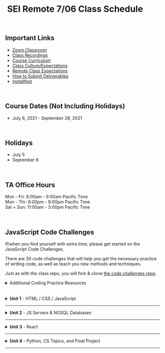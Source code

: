 <h1><img src="https://ga-dash.s3.amazonaws.com/production/assets/logo-9f88ae6c9c3871690e33280fcf557f33.png" alt="" style="max-width:100%;" /> SEI Remote 7/06 Class Schedule</h1>

<br/>

## Important Links

- [Zoom Classroom](https://generalassembly.zoom.us/j/95974443973?pwd=cVdXUHdWeURKZlJSMG15d0FoRUpZQT09)
- [Class Recordings](https://github.com/SEIR-7-06/schedule/blob/master/class-recordings.md)
- [Course Curriculum](https://github.com/SEIR-7-06/schedule/blob/master/course-curriculum.md)
- [Class Culture/Expectations](https://github.com/SEIR-7-06/welcome-to-sei)
- [Remote Class Expectations](https://github.com/SEIR-7-06/remote-class-expectations)
- [How to Submit Deliverables](https://github.com/SEIR-7-06/deliverable-submissions)
- [Installfest](https://github.com/SEIR-7-06/installfest)

<br/>

## Course Dates (Not Including Holidays)

- July 6, 2021 - September 28, 2021

<br/>

## Holidays

- July 5
- September 6

<br/>

## TA Office Hours

Mon - Fri: 8:00am - 9:00am Pacific Time<br />
Mon - Thr: 6:00pm - 9:00pm Pacific Time<br />
Sat + Sun: 11:00am - 3:00pm Pacific Time


<br/>

## JavaScript Code Challenges

If/when you find yourself with extra time, please get started on the JavaScript Code Challenges.

There are 30 code challenges that will help you get the necessary practice of writing code, as well as teach you new methods and techniques.

Just as with the class repo, you will fork & clone [the code challenges repo](https://github.com/SEIR-7-06/daily-js-code-challenges).

<details>
  <summary>Additional Coding Practice Resources</summary>
  <h3>Codewars</h3>
  <a href="https://www.codewars.com">Codewars</a> is an excellent source of coding challenges for numerous programming languages.
  <p>It's free, so be sure to create an account so that you can track your progress.
    Code challenges (called _Kata_) vary in difficulty from "8kyu" (easiest) to "1kyu".</p>
<!--   <h3>Interview Cake</h3>
  <p>Designed to prep you technical interviews, <a href="https://www.interviewcake.com">Interview Cake</a> comes highly recommended.</p>
  <p>It's not free, however, you should take advantage of its free 7-day email crash course and decide to if its worth the bucks to you.</p>
  <h3>Advent of Code</h3>
  <p><a href="https://adventofcode.com/">Advent of Code</a> has special puzzles during the month of December (only).</p>
  <p>However, you can access past year's puzzles!</p> -->
</details>

<br/>
<br/>

<!-- ## Post Graduation

<table>
  <tbody>
    <tr>    
      <td><strong>Challenges</strong></td>
      <td><a href="https://github.com/SEIR-7-06/shopping-cart-coding-challenge">Front End Challenge</a></td>
      <td><a href="https://github.com/SEIR-7-06/csv-parse-starter">Full Stack Challenge</a></td>
      <td><a href="https://github.com/SEIR-7-06/testing-in-react-with-jest-and-enzyme">Testing in React</a></td>
      <td><a href="https://github.com/SEIR-7-06/Python-unit-test">Python Unit Testing</a></td>
      <td><a href="https://github.com/SEIR-7-06/flask-api">Python Flask API</a></td>
    </tr>
  </tbody>
</table>

### Post Grad Roadmap

<p>This document will provide you with a roadmap of how to revisit your SEI class in units, with additional coding challenges, resources, and prompts to keep you coding in the weeks post-graduation. We hope it provides a springboard that keeps you learning!</p>
<table>
  <tbody>
    <tr>
      <td><a href="https://docs.google.com/spreadsheets/d/15JX2Z5_095QiYyxQ-aGsnjqmvVGxfATvnMO3k5SK_Y8/edit#gid=563096904">Post Grad Roadmap</a></td>
    </tr>
  </tbody>
</table> -->
<!-- 
<br />
<br /> -->

<!-- Unit 1 Dropdown -->
<details>
  <summary><strong>Unit 1</strong> - HTML / CSS / JavaScript</summary>
  <ul type="none">
    <!-- Week 1 Dropdown -->
    <li>
      <details> 
        <summary>Week 1 - FUNdamentals!</summary>
        <br>
        <a href="https://github.com/h64/loops-inclass-notes">Loops Demo Code</a>
        <br>
        <a href="https://github.com/SEIR-7-06/arrays-iteration-demo-code">Array & Iteration Demo Code</a>
        <br>
        <a href="https://github.com/SEIR-7-06/functions-code-along">Function Lesson Demo Code</a>
        <br>
        <!-- Schedule Table -->
        <h2>Week 1 Schedule</h2>
        <table>
          <thead>
            <tr>
              <td></td>
              <th>Morning Exercise</th>
              <th>Module 1</th>
              <th>Module 2</th>
              <th>Extra Content</th>
              <th>Focus</th>
            </tr>
          </thead>
          <tbody>
            <tr>
              <td><strong>Monday</strong><br />(7/5)</td>
              <td>Holiday</td>
              <td>Holiday</td>
              <td>Holiday</td>
              <td>Holiday</td>
              <td>Holiday</td>
            </tr>
            <tr>
              <td><strong>Tuesday</strong><br />(7/6)</td>
              <td><a href="https://github.com/SEIR-7-06/welcome-to-sei">Welcome to GA</a></td>
              <td><a href="https://github.com/SEIR-7-06/installfest">Installfest</a></td>
              <td>
                - <a href="https://github.com/SEIR-7-06/intro-terminal">Terminal Intro</a>
                <br>
                - <a href="https://github.com/SEIR-7-06/intro_to_command_line-main">Terminal Cont.</a>
              </td>
              <td>
              - <a href="https://github.com/SEIR-7-06/command-line-lab">Terminal Lab</a>
              <br>
              - <a href="https://github.com/SEIR-7-06/hw-unix-cli-practice">Terminal Extra Practice</a>
              </td>
              <td>Welcome and Getting Set Up</td>
            </tr>
            <tr>
              <td><strong>Wednesday</strong><br />(7/7)</td>
              <td><a href="https://github.com/SEIR-7-06/Intro-to-Semantic-HTML">Semantic HTML</a></td>
              <td>
              - <a href="https://github.com/SEIR-7-06/intro-to-programming">Intro To Programming</a>
              <br>
                - <a href="https://github.com/SEIR-7-06/Scope">Scope</a>
                <br>
                - <a href="https://github.com/SEIR-7-06/JS-Basic-Loops">JS Basic Loops Lab</a>
              </td>
              <td><a href="https://github.com/SEIR-7-06/github">Github</a></td>
              <td>
                - <a href="https://github.com/SEIR-7-06/git-github-lab">Github Lab</a>
                <br>
                - <a href="https://github.com/SEIR-7-06/Intro-to-Semantic-HTML">Semantic HTML Extra Practice</a>
              </td>
              <td>Intro to Programming</td>
            </tr>
            <tr>
              <td><strong>Thursday</strong><br />(7/8)</td>
              <!-- <td><a href="https://github.com/SEIR-7-06/profile-cards">CSS Profile Card</a></td> -->
              <td>Outcomes</td>
              <td><a href="https://github.com/SEIR-7-06/conditionals-and-loops">Loops & Conditionals</a></td>
              <td>
              - <a href="https://github.com/SEIR-7-06/Arrays-iterating-over-them">Arrays &amp; Iteration</a>
              <br>
              - <a href="https://github.com/SEIR-7-06/loop-lab">Loop Lab</a>
              </td>
              <td><a href="https://github.com/SEIR-7-06/js-arrays-lab">Arrays Extra Practice</a></td>
              <td>JavaScript Arrays</td>
            </tr>
            <tr>
              <td><strong>Friday</strong><br />(7/9)</td>
              <td><a href="https://github.com/SEIR-7-06/css-selector-basics">CSS Intro</a></td>
              <td><a href="https://github.com/SEIR-7-06/css-selector-basics">Intro to CSS</a></td>
              <td>
              - <a href="https://github.com/SEIR-7-06/functions">Functions</a>
              <br>
              - <a href="https://github.com/SEIR-7-06/functions-lab">Functions lab</a>
              </td>
              <td><a href="https://github.com/SEIR-7-06/functions-practice">Functions Extra Practice</a></td>
              <td>JavaScript Functions</td>
            </tr>
          </tbody>
        </table>
        <h2>Week 1 Deliverables</h2>
        <p>It is a requirement to complete at least 80% of all deliverables to receive: a Certificate of Completion; post-grad benefits such as the Meet and Greet; and Outcomes support.</p>
        <!-- Deliverable Table -->
        <table>
          <thead>
            <tr>
              <td>Date Assigned</td>
              <td>Deliverable</td>
              <td>Final Due Date</td>
            </tr>
          </thead>
          <tbody>
            <tr>
              <td>7/8</td>
              <td><a href="https://github.com/SEIR-7-06/HW-Loops-Conditionals">Loops & Conditionals</a></td>
              <td>7/12</td>
            </tr>
            <tr>
              <td>7/9</td>
              <td><a href="https://github.com/SEIR-7-06/functions-scope-hw">Functions</a></td>
              <td>7/13</td>
            </tr>
          </tbody>
        </table>
      </details>
    </li>
    <li>
      <details>
        <summary>Week 2 - Advanced Objects, The DOM</summary>
        <h2>Week 2 - Schedule</h2>
        <br>
        <a href="https://github.com/SEIR-7-06/objects-demo-code">Objects Demo Code</a>
        <br>
        <a href="https://github.com/h64/intro-to-dom-demo-code">Intro to DOM Demo Code</a>
        <br>
        <a href="https://github.com/SEIR-7-06/dom-events-demo-code">DOM Events Demo Code</a>
        <br>
        <!-- Schedule Table -->
        <table>
          <thead>
            <tr>
              <td></td>
              <th>Morning Exercise</th>
              <th>Module 1</th>
              <th>Module 2</th>
              <th>Extra Content</th>
              <th>Focus</th>
            </tr>
          </thead>
          <tbody>
            <tr>
              <td><strong>Monday</strong><br />(7/12)</td>
              <td>CSS: Flexbox</td>
              <td><a href="https://github.com/SEIR-7-06/Objects">Objects</a> </td>
              <td><a href="https://github.com/SEIR-7-06/Objects-lab">Objects Lab</a></td>
              <td>
              - <a href="https://github.com/SEIR-7-06/solar-system-lab">Solar System Lab</a>
              </td>
              <td>JavaScript Objects</td>
            </tr>
            <tr>
              <td><strong>Tuesday</strong><br />(7/13)</td>
              <td><a href="https://github.com/SEIR-7-06/intro-to-the-dom">Intro to Dom</a></td>
              <td><a href="https://github.com/SEIR-7-06/intro-to-the-dom">Intro to Dom</a></td>
              <td><a href="https://github.com/SEIR-7-06/dom-events">Dom Events</a></td>
              <td>
              - <a href="https://github.com/SEIR-7-06/temperature-converter-dom">Temperature Converter</a>
              <br>
              - <a href="https://github.com/SEIR-7-06/etch_a_sketch">Etch a Sketch</a>
              </td>
              <td>Dom Manipulation</td>
            </tr>
            <tr>
              <td><strong>Wednesday</strong><br />(7/14)</td>
              <td><a href="https://github.com/SEIR-7-06/sei-tic-tac-toe">Intro Tic Tac Toe</a></td>
              <td><a href="https://github.com/SEIR-7-06/sei-tic-tac-toe">Tic Tac Toe</a></td>
              <td><a href="https://github.com/SEIR-7-06/sei-tic-tac-toe">Tic Tac Toe</a></td>
              <td><a href="https://github.com/SEIR-7-06/etch_a_sketch">Etch a Sketch</a></td>
              <td>Tic Tac Toe</td>
            </tr>
            <tr>
              <td><strong>Thursday</strong><br />(7/15)</td>
              <td>Outcomes</td>
              <td><a href="https://github.com/SEIR-7-06/sei-tic-tac-toe">Tic Tac Toe</a></td>
              <td><a href="https://github.com/SEIR-7-06/sei-tic-tac-toe">Tic Tac Toe</a></td>
              <td><a href="https://github.com/SEIR-7-06/etch_a_sketch">Etch a Sketch</a></td>
              <td>Tic Tac Toe</td>
            </tr>
            <tr>
              <td><strong>Friday</strong><br />(7/16)</td>
              <td><a href="https://github.com/SEIR-7-06/Combining-datatypes">Objects & this!</a></td>
              <td><a href="https://github.com/SEIR-7-06/Combining-datatypes">Objects & this!</a></td>
              <td><a href="https://github.com/SEIR-7-06/weather-object-lab">Weather Object Lab</a></td>
              <td><a href="https://github.com/SEIR-7-06/Combining-Data-Types-Lab">Avengers Mixed Types</a></td>
              <td>Objects and this</td>
            </tr>
          </tbody>
        </table>
        <h2>Week 2 - Deliverables</h2>
        <p>It is a requirement to complete at least 80% of all deliverables to receive: a Certificate of Completion; post-grad benefits such as the Meet and Greet; and Outcomes support.</p>
        <!-- Deliverable Table -->
        <table>
          <thead>
            <tr>
              <td>Date Assigned</td>
              <td>Deliverable</td>
              <td>Final Due Date</td>
            </tr>
          </thead>
          <tbody>
            <tr>
              <td>7/12</td>
              <td><a href="https://github.com/SEIR-7-06/mixed-data-types-hw">Mixed Data Types</a></td>
              <td>7/14</td>
            </tr>
            <tr>
              <td>7/14</td>
              <td><a href="https://github.com/SEIR-7-06/css-airbnb">CSS AirBnb</a></td>
              <td>7/16</td>
            </tr>
          </tbody>
        </table>
      </details>
    </li>
    <li>
      <details>
        <summary>Week 3 - Project Zero</summary>
        <!-- Schedule Table -->
        <h2>Week 3 - Schedule</h2>
        <p><a href="https://github.com/SEIR-7-06/stopwatch-demo-code">Stopwatch / setInterval Demo Code</a></p>
        <table>
          <thead>
            <tr>
              <td></td>
              <th>Morning Exercise</th>
              <th>Module 1</th>
              <th>Module 2</th>
              <th>Extra Content</th>
              <th>Focus</th>
            </tr>
          </thead>
          <tbody>
            <tr>
              <td><strong>Monday</strong><br />(7/19)</td>
              <td><a href="https://github.com/SEIR-7-06/classes">OOP & Classes</a></td>
              <td><a href="https://github.com/SEIR-7-06/classes">OOP & Classes</a></td>
              <td>
              - <a href="https://github.com/SEIR-7-06/classes">OOP & Classes</a>
              <br>
              - <a href="https://github.com/SEIR-7-06/classes-lab">Classes Lab</a>
              </td>
              <td><a href="https://github.com/SEIR-7-06/classes-gladiator">Classes Gladiator Arena</a></td>
              <td>Object Oriented Programming</td>
            </tr>
            <!-- <tr>
              <td><strong>Tuesday</strong><br />(7/20)</td>
              <td><a href="https://github.com/SEIR-7-06/space-battle">Space Battle</a></td>
              <td><a href="https://github.com/SEIR-7-06/space-battle">Space Battle</a></td>
              <td><a href="https://github.com/SEIR-7-06/space-battle">Space Battle</a></td>
              <td><a href="https://github.com/SEIR-7-06/oop-pokemon">OOP Pokemon</a></td>
              <td>Object Oriented Programming</td>
            </tr> -->
            <tr>
              <td><strong>Tuesday</strong><br />(7/20)</td>
              <td><a href="https://github.com/SEIR-7-06/stopwatch-demo-code">Stopwatch Activity</a></td>
              <td><a href="https://github.com/SEIR-7-06/project-zero">Introduce Project</a></td>
              <td><a href="https://github.com/SEIR-7-06/project-zero">Project 0</a></td>
              <td><a href="https://github.com/SEIR-7-06/project-zero">Project 0</a></td>
              <td><a href="https://github.com/SEIR-7-06/project-zero">Project 0</a></td>
            </tr>
            <tr>
              <td><strong>Wednesday</strong><br />(7/21)</td>
              <td><a href="https://github.com/SEIR-7-06/project-zero">Project 0</a></td>
              <td><a href="https://github.com/SEIR-7-06/project-zero">Project 0</a></td>
              <td><a href="https://github.com/SEIR-7-06/project-zero">Project 0</a></td>
              <td><a href="https://github.com/SEIR-7-06/project-zero">Project 0</a></td>
              <td><a href="https://github.com/SEIR-7-06/project-zero">Project 0</a></td>
            </tr>
            <tr>
              <td><strong>Thursday</strong><br />(7/22)</td>
              <td>Outcomes</td>
              <td><a href="https://github.com/SEIR-7-06/project-zero">Project 0</a></td>
              <td><a href="https://github.com/SEIR-7-06/deploy-to-github-pages">GitHub Pages Deployment</a></td>
              <td><a href="https://github.com/SEIR-7-06/project-zero">Project 0</a></td>
              <td><a href="https://github.com/SEIR-7-06/project-zero">Project 0</a></td>
            </tr>
            <tr>
              <td><strong>Friday</strong><br />(7/23)</td>
              <td><a href="https://github.com/SEIR-7-06/project-zero">Project 0</a></td>
              <td><a href="https://github.com/SEIR-7-06/project-zero">Project 0</a></td>
              <td><a href="https://github.com/SEIR-7-06/project-zero">Project 0</a></td>
              <td><a href="https://github.com/SEIR-7-06/project-zero">Project 0</a></td>
              <td><a href="https://github.com/SEIR-7-06/project-zero">Project 0</a></td>
            </tr>
          </tbody>
        </table>
        <h2>Week 3 - Deliverables</h2>
        <p>It is a requirement to complete at least 80% of all deliverables to receive: a Certificate of Completion; post-grad benefits such as the Meet and Greet; and Outcomes support.</p>
        <!-- Deliverable Table -->
        <table>
          <thead>
            <tr>
              <td>Date Assigned</td>
              <td>Deliverable</td>
              <td>Final Due Date</td>
            </tr>
          </thead>
          <tbody>
            <tr>
              <td>7/21</td>
              <td><a href="https://github.com/SEIR-7-06/project-zero">Project 0</a></td>
              <td>7/27</td>
            </tr>
          </tbody>
        </table>
      </details>
    </li>
  </ul>
</details>
<hr />
<details>
  <summary><strong>Unit 2</strong> - JS Servers & NOSQL Databases</summary>
  <ul type="none">
    <!-- Week 4 Dropdown -->
    <li>
      <details> 
        <summary>Week 4 - Node & Express</summary>
        <!-- Schedule Table -->
        <h2>Week 4 Schedule</h2>
        <p><a href="https://github.com/SEIR-7-06/express-fruits-demo-code">Express Fruits App</a></p>
        <p><a href="https://github.com/h64/ajax-and-apis-demo-code">AJAX & APIs Demo Code</a></p>
        <table>
          <thead>
            <tr>
              <td></td>
              <th>Morning Exercise</th>
              <th>Module 1</th>
              <th>Module 2</th>
              <th>Extra Content</th>
              <th>Focus</th>
            </tr>
          </thead>
        <tbody>
          <tr>
            <td><strong>Monday</strong><br />(7/26)</td>
            <td><a href="https://github.com/SEIR-7-06/project-zero">Project 0</a></td>
            <td><a href="https://github.com/SEIR-7-06/project-zero">Project 0</a></td>
            <td><a href="https://github.com/SEIR-7-06/project-zero">Project 0</a></td>
            <td><a href="https://github.com/SEIR-7-06/project-zero">Project 0</a></td>
            <td>Project 0</td>
          </tr>
          <tr>
            <td><strong>Tuesday</strong><br />(7/27)</td>
            <td><a href="https://github.com/SEIR-7-06/project-zero">Project 0 Presentations</a></td>
            <td><a href="https://github.com/SEIR-7-06/project-zero">Project 0 Presentations</a></td>
            <td><a href="https://github.com/SEIR-7-06/project-zero">Project 0 Presentations</a></td>
            <td><a href="https://github.com/SEIR-7-06/project-zero">Project 0 Presentations</a></td>
            <td>Project 0</td>
          </tr>
          <tr>
            <td><strong>Wednesday</strong><br />(7/28)</td>
            <td><a href="https://github.com/SEIR-7-06/ajax-and-apis">AJAX & API's</a></td>
            <td><a href="https://github.com/SEIR-7-06/ajax-and-apis">AJAX & API's</a></td>
            <td><a href="https://github.com/SEIR-7-06/fetch-reddit-slideshow">Lab: Fetch Reddit Slideshow</a></td>
            <td><a href="https://github.com/SEIR-7-06/ajax-and-apis/blob/main/starter_code/weather_api/readme.md">OpenWeatherMap API</a></td>
            <td>AJAX/API's</td>
          </tr>
          <tr>
            <td><strong>Thursday</strong><br />(7/29)</td>
            <td>Outcomes</td>
            <td>
            - <a href="https://github.com/SEIR-7-06/installfest/blob/master/unit2-installations.md">Unit 2 Installfest</a>
            <br>
            - <a href="https://github.com/SEIR-7-06/intro_to_Express">Intro To Express</a>
            </td>
            <td>
            - <a href="https://github.com/SEIR-7-06/url_and_query_params">Url & Params</a>
            <br>
            - <a href="https://github.com/SEIR-7-06/express-lab-params">Params lab</a>
            </td>
            <td><a href="https://github.com/SEIR-7-06/express-lab-params">Params lab</a></td>
            <td>Node/Express</td>
          </tr>
          <tr>
            <td><strong>Friday</strong><br />(7/30)</td>
            <td><a href="https://github.com/SEIR-7-06/intro_to_Rest">Intro To Rest</a></td>
            <td><a href="https://github.com/SEIR-7-06/MVC">MVC</a></td>
            <td>
            - <a href="https://github.com/SEIR-7-06/NEW_Create_Express">New & Create</a>
            <br>
            - <a href="https://github.com/SEIR-7-06/Express-Create-Lab">Lab: Products App</a>
            </td>
            <td>
            - <a href="https://github.com/SEIR-7-06/mvc-intro-lab">MVC Intro Lab</a>
            <br>
            - <a href="https://github.com/SEIR-7-06/Pokemon-Express">Pokemon Express</a>
            </td>
            <td>Node/Express</td>
          </tr>
          </tbody>
        </table>
        <h2>Week 4 - Deliverables</h2>
        <p>It is a requirement to complete at least 80% of all deliverables to receive: a Certificate of Completion; post-grad benefits such as the Meet and Greet; and Outcomes support.</p>
        <table>
          <thead>
            <tr>
              <td>Date Assigned</td>
              <td>Deliverable</td>
              <td>Final Due Date</td>
            </tr>
          </thead>
          <tbody>
            <tr>
              <td>7/29</td>
              <td><a href="https://github.com/SEIR-7-06/express-routes-calc">Express Calculator</a></td>
              <td>8/2</td>
            </tr>
            <tr>
              <td>7/30</td>
              <td><a href="https://github.com/SEIR-7-06/express-space-homework">Express Space</a></td>
              <td>8/4</td>
            </tr>
          </tbody>
        </table>
      </details>
    </li>
    <!-- Week 5 Dropdown -->
    <li>
      <details>
        <summary>Week 5 - Servers & Databases Continued</summary>
        <h2>Week 5 - Schedule</h2>
        <a href="https://github.com/SEIR-7-06/express-blog-706">Express Blog App</a>
        <br>
        <a href="https://github.com/SEIR-7-06/express-fruits-demo-code">Express Fruits App</a>
        <br>
        <a href="https://github.com/SEIR-7-06/intro-to-mongoose-demo-code">Mongoose Demo Code</a>
        <br><br>
        <!-- Schedule Table -->
        <table>
          <thead>
            <tr>
              <td></td>
              <th>Morning Exercise</th>
              <th>Module 1</th>
              <th>Module 2</th>
              <th>Extra Content</th>
              <th>Focus</th>
            </tr>
          </thead>
          <tbody>
            <tr>
              <td><strong>Monday</strong><br />(8/2)</td>
              <td>Review</td>
              <td><a href="https://github.com/SEIR-7-06/express-controllers">Controllers</a></td>
              <td>
              - <a href="https://github.com/SEIR-7-06/Delete-Express">Delete & Edit</a>
                <br>
              - <a href="https://github.com/SEIR-7-06/express-partner-lab">Delete & Edit Lab</a>
              </td>
              <td><a href="https://github.com/SEIR-7-06/Pokemon-Express">Pokemon Express</a></td>
              <td>Node/Express</td>
            </tr>
            <tr>
              <td><strong>Tuesday</strong><br />(8/3)</td>
              <td><a href="https://github.com/SEIR-7-06/mongo-install">Install MongoDB</a></td>
              <td>
              - <a href="https://github.com/SEIR-7-06/mongo-lesson">Intro to Mongo</a>
              <br>
              - <a href="https://github.com/SEIR-7-06/mongo-lab">Mongo Lab</a>
              </td>
              <td>
              - <a href="https://github.com/SEIR-7-06/mongoose-lesson">Intro to Mongoose</a>
              <br>
              - <a href="https://github.com/SEIR-7-06/Mongoose-Lab">Mongoose Lab</a>
              </td>
              <td><a href="https://github.com/SEIR-7-06/Mongo-Bounty-Hunters">Mongo Bounty Hunters<strong></a></td>
              <td>Databases</td>
            </tr>
            <tr>
              <td><strong>Wednesday</strong><br />(8/4)</td>
              <td><a href="https://github.com/SEIR-7-06/js-stacks-queues">CS Topics: Stacks & Queues</a></td>
              <td>
<!--               <a href="https://github.com/SEIR-7-06/Scope">Scope</a>
              <br> -->
              <a href="https://github.com/SEIR-7-06/express-adding-models">Fruits App w/db</a>
              </td>
              <td>
              - <a href="https://github.com/SEIR-7-06/first-full-stack-homework">MEN Stack HW</a>
              </td>
              <td><a href="https://github.com/SEIR-7-06/first-full-stack-homework">MEN Stack HW</a></td>
              <td>Full Stack</td>
            </tr>
            <tr>
              <td><strong>Thursday</strong><br />(8/5)</td>
              <td>Outcomes</td>
              <td><a href="https://github.com/SEIR-7-06/Two-Model-Crud-No-RelationShip">Express Blog (1st Model)</a></td>
              <td>
              - <a href="https://github.com/SEIR-7-06/Two-Model-Crud-No-RelationShip">Express Blog (1st Model)</a>
              <br>
              - Review & <a href="https://github.com/SEIR-7-06/first-full-stack-homework">HW Time</a>
              </td>
              <td><a href="https://github.com/SEIR-7-06/first-full-stack-homework">MEN Stack HW</a></td>
              <td>Full Stack</td>
            </tr>
            <tr>
              <td><strong>Friday</strong><br />(8/6)</td>
              <td><a href="https://github.com/SEIR-7-06/two-model-second-model-crud">Express Blog (2nd Model)</a></td>
              <td><a href="https://github.com/SEIR-7-06/two-model-second-model-crud">Express Blog (2nd Model)</a></td>
              <td>
              <a href="https://github.com/SEIR-7-06/two-model-second-model-crud">Express Blog (2nd Model)</a>
              <br/>
              - Review & <a href="https://github.com/SEIR-7-06/first-full-stack-homework">HW Time</a>
              </td>
              <td><a href="https://github.com/SEIR-7-06/two-model-lab">Two Model Practice</a></td>
<!--               <td><a href="https://github.com/SEIR-7-06/photo-app-hw">Photo App</a></td> -->
              <td>Full Stack</td>
            </tr>
          </tbody>
        </table>
        <h2>Week 5 - Deliverables</h2>
        <p>It is a requirement to complete at least 80% of all deliverables to receive: a Certificate of Completion; post-grad benefits such as the Meet and Greet; and Outcomes support.</p>
        <!-- Deliverable Table -->
        <table>
          <thead>
            <tr>
              <td>Date Assigned</td>
              <td>Deliverable</td>
              <td>Final Due Date</td>
            </tr>
          </thead>
          <tbody>
            <tr>
              <td>8/3</td>
              <td><a href="https://github.com/SEIR-7-06/mongoose-vampires-hw">Mongoose Vampires</a></td>
              <td>8/10</td>
            </tr>
            <tr>
              <td>8/4</td>
              <td><a href="https://github.com/SEIR-7-06/first-full-stack-homework">MEN Stack</a></td>
              <td>8/11</td>
            </tr>
          </tbody>
        </table>
      </details>
    </li>
    <!-- Week 6 Dropdown -->
    <li>
      <details>
        <summary>Week 6 - Project: Express, Mongo DB, and Node</summary>
        <!-- Schedule Table -->
        <h2>Week 6 - Schedule</h2>
        <!-- <p><a href="https://github.com/SEIR-7-06/project-one">Project One</a></p> --> 
<!--         <br> -->
        <a href="https://github.com/SEIR-7-06/express-blog-706">Express Blog App</a>
        <br>
        <a href="https://github.com/SEIR-7-06/express-fruits-demo-code">Express Fruits App</a>
        <br>
        <br>
        <table>
          <thead>
            <tr>
              <td></td>
              <th>Morning Exercise</th>
              <th>Module 1</th>
              <th>Module 2</th>
              <th>Extra Content</th>
              <th>Focus</th>
            </tr>
          </thead>
          <tbody>
            <tr>
              <td><strong>Monday</strong><br />(8/9)</td>
              <td>MEN Stack Review</td>
              <td>MEN Stack Review</td>
              <td><a href="https://github.com/SEIR-7-06/two-model-relationship-build">Blog Related Models</a></td>
              <td><a href="https://github.com/SEIR-7-06/photo-app-hw">Photo App</a></td>
              <td>Full Stack</td>
            </tr>
            <tr>
              <td><strong>Tuesday</strong><br />(8/10)</td>
              <td><a href="https://github.com/SEIR-7-06/project-one">Introduce Project One</a></td>
              <td><a href="https://github.com/SEIR-7-06/project-one">Project One Planning</a></td>
              <td><a href="https://github.com/SEIR-7-06/project-one">Project One Planning</a></td>
              <td><a href="https://github.com/SEIR-7-06/Github-collaboration-guide">Git Collaboration</a></td>
              <td>Project One</td>
            </tr>
            <tr>
              <td><strong>Wednesday</strong><br />(8/11)</td>
              <td><a href="https://github.com/SEIR-7-06/project-one">Project One Approvals</a></td>
              <td><a href="https://github.com/SEIR-7-06/project-one">Project One Approvals</a></td>
              <td><a href="https://github.com/SEIR-7-06/project-one">Project One</a></td>
              <td><a href="https://github.com/SEIR-7-06/project-one">Project One</a></td>
              <td>Project One</td>
            </tr>
            <tr>
              <td><strong>Thursday</strong><br />(8/12)</td>
              <td>Outcomes</td>
              <td><a href="https://github.com/SEIR-7-06/project-one">Project One</a></td>
              <td><a href="https://github.com/SEIR-7-06/MEN-Stack-Deploy-Jam">Heroku Deployment</a></td>
              <td><a href="https://github.com/SEIR-7-06/project-one">Project One</a></td>
              <td>Project One</td>
            </tr>
            <tr>
              <td><strong>Friday</strong><br />(8/13)</td>
              <td><a href="https://github.com/SEIR-7-06/project-one">Project One</a></td>
              <td><a href="https://github.com/SEIR-7-06/project-one">Project One</a></td>
              <td><a href="https://github.com/SEIR-7-06/sessions">Express Session</a></td>
              <td><a href="https://github.com/SEIR-7-06/project-one">Project One</a></td>
              <td>Project One</td>
            </tr>
          </tbody>
        </table>
        <h2>Week 6 - Deliverables</h2>
        <p>It is a requirement to complete at least 80% of all deliverables to receive: a Certificate of Completion; post-grad benefits such as the Meet and Greet; and Outcomes support.</p>
        <!-- Deliverable Table -->
        <table>
          <thead>
            <tr>
              <td>Date Assigned</td>
              <td>Deliverable</td>
              <td>Final Due Date</td>
            </tr>
          </thead>
          <tbody>
            <tr>
              <td>8/10</td>
              <td><a href="https://github.com/SEIR-7-06/project-one">Project One</a></td>
              <td>8/17</td>
            </tr>
          </tbody>
        </table>
      </details>
    </li>
  </ul>
</details>
<hr>

<!-- Unit 3 Dropdown -->
<details>
  <summary><strong>Unit 3</strong> - React</summary>
  <ul type="none">
    <!-- Week 7 Dropdown -->
    <li>
      <details> 
        <summary>Week 7 - React</summary>
        <!-- Schedule Table -->
        <h2>Week 7 Schedule</h2>
        <p><a href="https://github.com/SEIR-7-06/intro-to-react-demo-code">Intro to React Demo Code</a></p>
        <p><a href="https://github.com/SEIR-7-06/react-props-demo-code">React Props Demo Code</a></p>
        <p><a href="https://github.com/SEIR-7-06/react-state-counter-demo-code">React State Demo Code</a></p>
        <table>
          <thead>
            <tr>
              <td></td>
              <th>Morning Exercise</th>
              <th>Module 1</th>
              <th>Module 2</th>
              <th>Extra Content</th>
              <th>Focus</th>
            </tr>
          </thead>
          <tbody>
            <tr>
              <td><strong>Monday</strong><br />(8/16)</td>
              <td><a href="https://github.com/SEIR-7-06/project-one">Project One</a></td>
              <td><a href="https://github.com/SEIR-7-06/project-one">Project One</a></td>
              <td><a href="https://github.com/SEIR-7-06/project-one">Project One</a></td>
              <td><a href="https://github.com/SEIR-7-06/project-one">Project One</a></td>
              <td>Project One</td>
            </tr>
            <tr>
              <td><strong>Tuesday</strong><br />(8/17)</td>
              <td><a href="https://github.com/SEIR-7-06/project-one">Project One Presentations</a></td>
              <td><a href="https://github.com/SEIR-7-06/project-one">Project One Presentations</a></td>
              <td><a href="https://github.com/SEIR-7-06/project-one">Project One Presentations</a></td>
              <td><a href="https://github.com/SEIR-7-06/project-one">Project One Presentations</a></td>
              <!-- <td><a href="https://github.com/SEIR-7-06/react-intro">React Intro</a></td>
              <td><a href="https://github.com/SEIR-7-06/react-intro">React Intro</a></td>
              <td><a href="https://github.com/SEIR-7-06/react-props">React Intro Props</a></td>
              <td><a href="https://github.com/SEIR-7-06/react-dinos-intro">React Dino Blog</a></td> -->
              <td>Project One</td>
            </tr>
            <tr>
              <td><strong>Wednesday</strong><br />(8/18)</td>
              <td><a href="https://github.com/SEIR-7-06/react-intro">React Intro</a></td>
              <td><a href="https://github.com/SEIR-7-06/react-intro">React Intro</a></td>
              <td><a href="https://github.com/SEIR-7-06/react-dashboard">Lab: React Dashboard</a></td>
              <td><a href="https://github.com/SEIR-7-06/react-dashboard">Lab: React Dashboard</a></td>
              <!-- <td><a href="https://github.com/SEIR-7-06/react-lotr-lab">LotR w/Props</a></td>
              <td><a href="https://github.com/SEIR-7-06/react-props">React Props Recipe App</a></td>
              <td><a href="https://github.com/SEIR-7-06/react-state-counter">React State Counter</a></td>
              <td><a href="https://github.com/SEIR-7-06/react-state-counter">Rebuild the React State Counter</a></td> -->
              <td>React Intro</td>
            </tr>
            <tr>
              <td><strong>Thursday</strong><br />(8/19)</td>
              <td>Outcomes</td>
              <td><a href="https://github.com/SEIR-7-06/react-props">React Props</a></td>
              <td>
              - <a href="https://github.com/SEIR-7-06/react-props">React Props</a>
              <br>
              - <a href="https://github.com/SEIR-7-06/react-lotr-lab">LotR w/Props</a>
              </td>
              <td><a href="https://github.com/SEIR-7-06/react-dinos-intro">React Dino Blog</a></td>
              <!-- <td><a href="https://github.com/SEIR-7-06/react-simple-calc-lab">React State Calculator</a></td>
              <td><a href="https://github.com/SEIR-7-06/react-todo-list">React State Todo List</a></td>
              <td><a href="https://github.com/SEIR-7-06/react-todo-list">React State Todo List</a></td> -->
              <td>React State</td>
            </tr>
            <tr>
              <td><strong>Friday</strong><br />(8/20)</td>
              <td><a href="https://github.com/SEIR-7-06/react-state-counter">React State Counter</a></td>
              <td><a href="https://github.com/SEIR-7-06/react-state-counter">React State Counter</a></td>
              <td><a href="https://github.com/SEIR-7-06/react-state-counter">React State Counter</a></td>
              <td><a href="https://github.com/SEIR-7-06/react-stopwatch">React Stopwatch</a></td>
              <!-- <td><a href="https://github.com/SEIR-7-06/react-state">React State Recipe App</a></td>
              <td><a href="https://github.com/SEIR-7-06/react-state">React State Recipe App</a></td>
              <td><a href="https://github.com/SEIR-7-06/react-stopwatch">React Stopwatch</a></td>
              <td><a href="https://github.com/SEIR-7-06/react-burger-stacker">React Burger Builder</a></td> -->
              <td>React State</td>
            </tr>
          </tbody>
        </table>
        <h2>Week 7 Deliverables</h2>
        <p>It is a requirement to complete at least 80% of all deliverables to receive: a Certificate of Completion; post-grad benefits such as the Meet and Greet; and Outcomes support.</p>
        <!-- Deliverable Table -->
        <table>
          <thead>
            <tr>
              <td>Date Assigned</td>
              <td>Deliverable</td>
              <td>Final Due Date</td>
            </tr>
          </thead>
          <tbody>
            <tr>
              <td>8/19</td>
              <td><a href="https://github.com/SEIR-7-06/react-props-lotr">LotR w/Props</a></td>
              <td>8/26</td>
            </tr>
          </tbody>
        </table>
      </details>
    </li>
    <!-- Week 8 Dropdown -->
    <li>
      <details>
        <summary>Week 8 - React Continued</summary>
        <h2>Week 8 - Schedule</h2>
        <!-- Schedule Table -->
        <a href="https://github.com/SEIR-7-06/recipe-app-demo-code">Recipe App Demo Code</a><br>
        <a href="https://github.com/SEIR-7-06/react-todo-demo-code">React Todo Demo Code</a><br><br>
        <a href="https://github.com/SEIR-7-06/array-methods-demo-code">Array Methods Demo Code</a><br>
        <a href="https://github.com/SEIR-7-06/react-array-methods">React Arrays Demo Code</a><br>
        <table>
          <thead>
            <tr>
              <td></td>
              <th>Morning Exercise</th>
              <th>Module 1</th>
              <th>Module 2</th>
              <th>Extra Content</th>
              <th>Focus</th>
            </tr>
          </thead>
          <tbody>
            <tr>
              <td><strong>Monday</strong><br />(8/23)</td>
              <td><a href="https://github.com/SEIR-7-06/react-todo-lesson">React Todo List</a></td>
              <td><a href="https://github.com/SEIR-7-06/react-todo-lesson">React Todo List</a></td>
              <td>
              - <a href="https://github.com/SEIR-7-06/react-todo-lesson">React Todo List</a>
              <br>
              - <a href="https://github.com/SEIR-7-06/react-atm">React ATM</a>
              </td>
              <td><a href="https://github.com/SEIR-7-06/react-atm">React ATM</a></td>
              <td>React State</td>
            </tr>
            <tr>
              <td><strong>Tuesday</strong><br />(8/24)</td>
              <td><a href="https://github.com/SEIR-7-06/recipe-app-components">Recipe App Components</a></td>
              <td><a href="https://github.com/SEIR-7-06/recipe-app-components">Recipe App Components</a></td>
              <td>
                - <a href="https://github.com/SEIR-7-06/array-methods-demo-code">Array Iterators</a>
              <br>
                - <a href="https://github.com/SEIR-7-06/array-methods-react">Array Iterators Lab</a>
              </td>
              <td><a href="https://github.com/SEIR-7-06/array-methods-react">Array Iterators Lab</a></td>
              <td>React Components</td>
            </tr>
            <tr>
              <tr>
                <td><strong>Wednesday</strong><br />(8/25)</td>
                <td><a href="https://github.com/SEIR-7-06/js-linked-list">CS Topics: Linked List</a></td>
                <td><a href="https://github.com/SEIR-7-06/recipe-app-props">Recipe App Props</a></td>
                <td><a href="https://github.com/SEIR-7-06/react-nestedprops">Lab: React Nested Props</a></td>
                <td>-</td>
                <td>React Props</td>
              </tr>
            </tr>
            <tr>
              <td><strong>Thursday</strong><br />(8/26)</td>
              <td>Outcomes</td>
              <td><a href="https://github.com/SEIR-7-06/recipe-app-state">Recipe App State</a></td>
              <td>
              - <a href="https://github.com/SEIR-7-06/recipe-app-state">Recipe App State</a>
              <br>
              - <a href="https://github.com/SEIR-7-06/react-burger-stacker">Burger Stacker</a>
              </td>
              <td><a href="https://github.com/SEIR-7-06/react-burger-stacker">Burger Stacker</a></td>
              <td>React State</td>
            </tr>
            <tr>
              <td><strong>Friday</strong><br />(8/27)</td>
              <td><a href="https://github.com/SEIR-7-06/react-lifecycle">React Lifecycle</a></td>
              <td><a href="https://github.com/SEIR-7-06/react-apis">React AJAX & APIs</a></td>
              <td><a href="https://github.com/SEIR-7-06/react-giphy">React Giphy</a></td>
              <td><a href="https://github.com/SEIR-7-06/react-ajax-swapi">React Star Wars API</a></td>
              <td>React Lifecycle</td>
            </tr>
          </tbody>
        </table>
        <h2>Week 8 - Deliverables</h2>
        <p>It is a requirement to complete at least 80% of all deliverables to receive: a Certificate of Completion; post-grad benefits such as the Meet and Greet; and Outcomes support.</p>
        <!-- Deliverable Table -->
        <table>
          <thead>
            <tr>
              <td>Date Assigned</td>
              <td>Deliverable</td>
              <td>Final Due Date</td>
            </tr>
          </thead>
          <tbody>
            <tr>
              <td>8/23</td>
              <td><a href="https://github.com/SEIR-7-06/react-atm">React ATM</a></td>
              <td>8/30</td>
            </tr>
            <tr>
              <td>8/27</td>
              <td><a href="https://github.com/SEIR-7-06/react-giphy">React Giphy</a></td>
              <td>9/1</td>
            </tr>
          </tbody>
        </table>
      </details>
    </li>
    <li>
      <details>
        <summary>Week 9 - React & Project Time</summary>
        <!-- Schedule Table -->
        <br>
        <strong>No Outcomes this Week</strong>
        <br>
        <a href="https://github.com/SEIR-7-06/mern-api-starter-code">MERN API Demo Code</a><br>
        <a href="https://github.com/SEIR-7-06/mern-react-starter-code">MERN React Demo Code</a><br>
        <a href="https://github.com/SEIR-7-06/recipe-app-demo-code">Recipe App Demo Code</a><br>
        <h2>Week 9 - Schedule</h2>
        <table>
          <thead>
            <tr>
              <td></td>
              <th>Morning Exercise</th>
              <th>Module 1</th>
              <th>Module 2</th>
              <th>Extra Content</th>
              <th>Focus</th>
            </tr>
          </thead>
          <tbody>
            <tr>
              <td><strong>Monday</strong><br />(8/30)</td>
              <td><a href="https://github.com/SEIR-7-06/react-router-intro">React Router</a></td>
              <td><a href="https://github.com/SEIR-7-06/react-router-intro">React Router</a></td>
              <td>
                - <a href="https://github.com/SEIR-7-06/react-router-portfolio">Lab: React Router Portfolio<a/>
                <br>
                - <a href="https://github.com/SEIR-7-06/react-giphy">React Giphy</a>
                <br>
                - <a href="https://github.com/SEIR-7-06/react-burger-stacker">Burger Stacker</a>
              </td>
              <td><a href="https://github.com/SEIR-7-06/react-ajax-swapi">React Star Wars API</a></td>
              <td>React Router</td>
            </tr>
            <tr>
              <td><strong>Tuesday</strong><br />(8/31)</td>
              <td><a href="https://github.com/SEIR-7-06/react_todo_walkthrough">React Todo w/API</a></td>
              <td><a href="https://github.com/SEIR-7-06/react_todo_walkthrough">React Todo w/API</a></td>
              <td><a href="https://github.com/SEIR-7-06/react_todo_walkthrough">React Todo w/API</a></td>
              <td><a href="https://github.com/SEIR-7-06/react_todo_walkthrough">React Todo w/API</a></td>
              <td>React connected w/Backend</td>
            </tr>
            <tr>
              <td><strong>Wednesday</strong><br />(9/1)</td>
              <td><a href="https://github.com/SEIR-7-06/building-a-mern-app">MERN App (Fullstack)</a></td>
              <td><a href="https://github.com/SEIR-7-06/building-a-mern-app">MERN App (Fullstack)</a></td>
              <td><a href="https://github.com/SEIR-7-06/building-a-mern-app">MERN App (Fullstack)</a></td>
              <td><a href="https://github.com/SEIR-7-06/mern-album-app">MERN Album Collector</a></td>
              <td>Full Stack React</td>
            </tr>
            <tr>
              <td><strong>Thursday</strong><br />(9/2)</td>
              <td><a href="https://github.com/SEIR-7-06/Github-collaboration-guide">Github Collaboration</a></td>
              <td><a href="https://github.com/SEIR-7-06/Project-Wayfarer">Introduce React Project</a></td>
              <td><a href="https://github.com/SEIR-7-06/Project-Wayfarer">React Project</a></td>
              <td><a href="https://github.com/SEIR-7-06/Project-Wayfarer">React Project</a></td>
              <td>React Project</td>
            </tr>
            <tr>
              <td><strong>Friday</strong><br />(9/3)</td>
              <td><a href="https://github.com/SEIR-7-06/Technical-Interview-Practice">Tech Interview Practice</a></td>
              <td><a href="https://github.com/SEIR-7-06/Project-Wayfarer">React Project</a></td>
              <td><a href="https://github.com/SEIR-7-06/Project-Wayfarer">React Project</a></td>
              <td><a href="https://github.com/SEIR-7-06/Project-Wayfarer">React Project</a></td>
              <td>React Project</td>
            </tr>
          </tbody>
        </table>
        <h2>Week 9 - Deliverables</h2>
        <p>It is a requirement to complete at least 80% of all deliverables to receive: a Certificate of Completion; post-grad benefits such as the Meet and Greet; and Outcomes support.</p>
        <!-- Deliverable Table -->
        <table>
          <thead>
            <tr>
              <td>Date Assigned</td>
              <td>Deliverable</td>
              <td>Final Due Date</td>
            </tr>
          </thead>
          <tbody>
            <tr>
              <td>9/2</td>
              <td>React Project</td>
              <td>9/9</td>
            </tr>
          </tbody>
        </table>
      </details>
    </li>
     <li>
      <details> 
        <summary>Week 10 - React Project</summary>
        <!-- Schedule Table -->
        <h2>Week 10 Schedule</h2>
        <a href="https://github.com/SEIR-7-06/MEN-Stack-Deploy-Jam">Express Deploy Steps</a>
        <br/>
        <a href="https://github.com/SEIR-7-06/Heroku-React-Deployment">React Deploy Steps</a>
        <br/>
        <br/>
        <table>
          <thead>
            <tr>
              <td></td>
              <th>Morning Exercise</th>
              <th>Module 1</th>
              <th>Module 2</th>
              <th>Extra Content</th>
              <th>Focus</th>
            </tr>
          </thead>
          <tbody>
            <tr>
              <td><strong>Monday</strong><br />(9/6)</td>
              <td>Holiday</td>
              <td>Holiday</td>
              <td>Holiday</td>
              <td>Holiday</td>
              <td>Holiday</td>
            </tr>
            <tr>
              <td><strong>Tuesday</strong><br />(9/7)</td>
              <td><a href="https://github.com/SEIR-7-06/Project-Wayfarer">Project Wayfarer</a></td>
              <td><a href="https://github.com/SEIR-7-06/Project-Wayfarer">Project Wayfarer</a></td>
              <td><a href="https://github.com/SEIR-7-06/Project-Wayfarer">Project Wayfarer</a></td>
              <td><a href="https://github.com/SEIR-7-06/Project-Wayfarer">Project Wayfarer</a></td>
              <td>React Project</td>
            </tr>
            <tr>
              <td><strong>Wednesday</strong><br />(9/8)</td>
              <td><a href="https://github.com/SEIR-7-06/Project-Wayfarer">Project Wayfarer</a></td>
              <td><a href="https://github.com/SEIR-7-06/Project-Wayfarer">Project Wayfarer</a></td>
              <td><a href="https://github.com/SEIR-7-06/Project-Wayfarer">Project Wayfarer</a></td>
              <td><a href="https://github.com/SEIR-7-06/Project-Wayfarer">Project Wayfarer</a></td>
              <td>React Project</td>
            </tr>
            <tr>
              <td><strong>Thursday</strong><br />(9/9)</td>
              <td><a href="https://generalassembly.zoom.us/j/6432485771?pwd=MlRKNlVQbHVrV0p5eWdHMEFZTzJsUT09">Outcomes</a></td>
              <td><a href="https://github.com/SEIR-7-06/Project-Wayfarer">Project Wayfarer</a></td>
              <td><a href="https://github.com/SEIR-7-06/Project-Wayfarer">Project Presentations</a></td>
              <td>Rest</td>
              <td>React Project</td>
            </tr>
            <tr>
              <td><strong>Friday</strong><br />(9/10)</td>
              <td>
              - <a href="https://github.com/SEIR-7-06/Code-Challenges-A">Coding Challenges A</a>
              <br>
              - <a href="https://github.com/SEIR-7-06/Code-Challenges-B">Coding Challenges B</a>
              </td>
              <td><a href="https://github.com/SEIR-7-06/Computer-Science-Lightning-Learns">Data Structures Research Assignment</a></td>
              <td><a href="https://github.com/SEIR-7-06/Computer-Science-Lightning-Learns">Data Structures Research Assignment</a></td>
              <td><a href="https://github.com/SEIR-7-06/Computer-Science-Lightning-Learns">Data Structures Research Assignment</a></td>
              <td>Interview Prep</td>
            </tr>
          </tbody>
        </table>
        <h2>Week 10 Deliverables</h2>
        <p>It is a requirement to complete at least 80% of all deliverables to receive: a Certificate of Completion; post-grad benefits such as the Meet and Greet; and Outcomes support.</p>
        <!-- Deliverable Table -->
        <table>
          <thead>
            <tr>
              <td>Date Assigned</td>
              <td>Deliverable</td>
              <td>Final Due Date</td>
            </tr>
          </thead>
          <tbody>
            <tr>
              <td>9/2</td>
              <td><a href="https://github.com/SEIR-7-06/Project-Wayfarer">Project Presentations</a></td>
              <td>9/9</td>
            </tr>
            <tr>
              <td>9/10</td>
              <td><a href="https://github.com/SEIR-7-06/Computer-Science-Lightning-Learns">Data Structures Research Assignment</a></td>
              <td>9/13</td>
            </tr>
            <tr>
              <td>9/10</td>
              <td><a href="https://my.generalassemb.ly/">Reading: MyGA Introduction to Computer Science</a></td>
              <td>9/13</td>
            </tr>
          </tbody>
        </table>
      </details>
    </li>
  </ul>
</details>
<hr/>
<!-- Unit 4 Dropdown -->
<details>
  <summary><strong>Unit 4</strong> - Python, CS Topics, and Final Project</summary>
  <ul type="none">
    <!-- Week 11 Dropdown -->
    <li>
      <details>
        <summary>Week 11 - Python, SQL, and Project</summary>
        <h2>Week 11 - Schedule</h2>
        <!-- Schedule Table -->
        <table>
          <thead>
            <tr>
              <td></td>
              <th>Morning Exercise</th>
              <th>Module 1</th>
              <th>Module 2</th>
              <th>Extra Content</th>
              <th>Focus</th>
            </tr>
          </thead>
          <tbody>
            <tr>
              <td><strong>Monday</strong><br />(9/13)</td>
              <td><a href="https://github.com/SEIR-7-06/Computer-Science-Lightning-Learns">Data Structure Presentations</a></td>
              <td><a href="https://github.com/SEIR-7-06/intro-to-python">Intro to Python</a></td>
              <td>
                - <a href="https://github.com/SEIR-7-06/python-exercises">Lab: Python Exercises</a>
                <br>
                - <a href="https://github.com/SEIR-7-06/python-challenges">Lab: Python Challenges</a>
                <br>
                - <a href="https://github.com/SEIR-7-06/python-control-flow-lab">Lab: Control Flow</a>
              </td>
              <td><a href="https://github.com/SEIR-7-06/python-koans">Python Koans</a></td>
              <td>Python</td>
              <!-- <td><a href="">Flask</a></td>
              <td><a href="">Flask</a></td>
              <td><a href="">Flask</a></td>
              <td>Flask</td>
              <td>Flask</td> -->
            </tr>
            <tr>
              <td><strong>Tuesday</strong><br />(9/14)</td>
              <td>
<!--               - <a href="https://repl.it/@KennethBushman/wc-weir-1207#script.js">Big O Notation</a> -->
                - <a href="https://github.com/SEIR-7-06/algorithm-complexity">Big O and Algorithm Complexity</a>
                <br/>
                - <a href="https://www.bigocheatsheet.com/">Big O Cheat Sheet</a>
              </td>
              <td><a href="https://github.com/SEIR-7-06/lists-ranges">Python Lists & Ranges</a></td>
              <td>
              - <a href="https://github.com/SEIR-7-06/lists_and_ranges_pylab">Lab: Python Lists & Ranges</a>
              <br>
              - <a href="https://github.com/SEIR-7-06/python-control-flow-lab">Lab: Control Flow</a>
              </td>
              <td><a href="https://github.com/SEIR-7-06/state-capitals">Lab: State Capitals</a></td>
              <td>Python</td>
            </tr>
            <tr>
              <td><strong>Wednesday</strong><br />(9/15)</td>
              <td><a href="https://github.com/SEIR-7-06/python-oop">Python OOP</a></td>
              <td><a href="https://github.com/SEIR-7-06/python-oop">Python OOP</a></td>
              <td>
              - <a href="https://github.com/SEIR-7-06/python-oop">Python OOP</a>
              <br>
              - <a href="https://github.com/SEIR-7-06/codebar">Lab: Codebar</a>
              </td>
              <td><a href="https://github.com/SEIR-7-06/final-project-soft-pitch">Final Project Soft Pitch</a></td>
              <td>Python OOP</td>
              <!-- <td><a href="https://github.com/SEIR-7-06/final-project">Final Project</a></td>
              <td><a href="https://github.com/SEIR-7-06/React-Hooks-Intro">React Hooks</a></td>
              <td><a href="https://github.com/SEIR-7-06/final-project">Final Project</a></td>
              <td><a href="https://github.com/SEIR-7-06/final-project">Final Project</a></td>
              <td>Final Project</td> -->
            </tr>
            <tr>
              <td><strong>Thursday</strong><br />(9/16)</td>
              <td>Outcomes</td>
              <td>
              - <a href="https://github.com/SEIR-7-06/psql-install-intro">PostgreSQL Install</a>
              <br>
              - <a href="https://gawdiseattle.gitbook.io/wdi/04-databases/sql-intro">SQL/PostgreSQL</a>
              <br>
              - <a href="https://sqlzoo.net/">SQLZoo</a>
              </td>
              <td>
              - <a href="https://github.com/SEIR-7-06/sql-airplane-lab">Lab: SQL Airplane</a>
              <br>
              - <a href="https://github.com/SEIR-7-06/psql-carmen-san-diego-lab">Carmen San Diego</a>
              </td>
              <td><a href="https://github.com/SEIR-7-06/final-project-soft-pitch">Final Project Soft Pitch</a></td>
              <td>SQL</td>
              <!-- <td><a href="https://github.com/SEIR-7-06/final-project">Final Project</a></td>
              <td><a href="https://github.com/SEIR-7-06/final-project">Final Project</a></td>
              <td><a href="https://github.com/SEIR-7-06/final-project">Final Project</a></td>
              <td>Final Project</td> -->
            </tr>
            <tr>
              <td><strong>Friday</strong><br />(9/17)</td>
              <td><a href="https://github.com/SEIR-7-06/final-project">Introduce Final Project</a></td>
              <td><a href="https://github.com/SEIR-7-06/final-project">Project Planning</a></td>
              <td><a href="https://github.com/SEIR-7-06/final-project">Project Planning</a></td>
              <td><a href="https://github.com/SEIR-7-06/final-project">Project Planning</a></td>
              <td>Project</td>
              <!-- <td><a href="https://github.com/SEIR-7-06/json-web-tokens">JWT</a></td>
              <td><a href="https://github.com/SEIR-7-06/gamelib-api">MERN Auth Backend</a></td>
              <td><a href="https://github.com/SEIR-7-06/gamelib-app">MERN Auth Frontend</a></td>
              <td><a href="https://github.com/SEIR-7-06/final-project">Final Project</a></td>
              <td>Final Project</td> -->
            </tr>
          </tbody>
        </table>
        <h2>Week 11 - Deliverables</h2>
        <p>It is a requirement to complete at least 80% of all deliverables to receive: a Certificate of Completion; post-grad benefits such as the Meet and Greet; and Outcomes support.</p>
        <!-- Deliverable Table -->
        <table>
          <thead>
            <tr>
              <td>Date Assigned</td>
              <td>Deliverable</td>
              <td>Final Due Date</td>
            </tr>
          </thead>
          <tbody>
            <tr>
              <td>9/13</td>
              <td><a href="https://my.generalassemb.ly/">Reading: MyGA Algorithms - Introduction to Algorithms & Big O Notation</a></td>
              <td>9/14</td>
            <tr/>
<!--             <tr>
              <td>9/15</td>
              <td><a href="https://my.generalassemb.ly/">Reading: MyGA Algorithms - Introduction to Sorting Algorithms</a></td>
              <td>9/17</td>
            </tr> -->
            <tr>
              <td>9/15</td>
              <td><a href="https://github.com/SEIR-7-06/final-project-soft-pitch">Final Project Soft Pitch</a></td>
              <td>9/17</td>
            </tr>
            <tr>
              <td>9/17</td>
              <td><a href="https://github.com/SEIR-7-06/final-project#project-planning-hard-pitch-deliverables">Final Project Hard Pitch</a></td>
              <td>9/20</td>
            </tr>
          </tbody>
        </table>
      </details>
    </li>
    <!-- Week 12 Dropdown -->
    <li>
      <details>
        <summary>Week 12 - Final Project & Optional Lessons</summary>
        <h2>Week 12 - Schedule</h2>
        <table>
          <thead>
            <tr>
              <td></td>
              <th>Morning Exercise</th>
              <th>Module 1</th>
              <th>Module 2</th>
              <th>Extra Content</th>
              <th>Focus</th>
            </tr>
          </thead>
          <tbody>
            <tr>
              <td><strong>Monday</strong><br />(9/20)</td>
              <td><a href="https://github.com/SEIR-7-06/final-project">Final Project Approvals</a></td>
              <td><a href="https://github.com/SEIR-7-06/final-project">Final Project Approvals</a></td>
              <td><a href="https://github.com/SEIR-7-06/final-project">Final Project Approvals</a></td>
              <td><a href="https://github.com/SEIR-7-06/final-project">Final Project Approvals</a></td>
              <td>Final Project</td>
            </tr>
            <tr>
              <td><strong>Tuesday</strong><br />(9/21)</td>
              <td><a href="https://github.com/SEIR-7-06/final-project">Final Project</a></td>
              <td><a href="https://github.com/SEIR-7-06/final-project">Final Project</a></td>
              <td><a href="https://github.com/SEIR-7-06/React-Hooks-Intro">React Hooks</a></td>
              <td><a href="https://github.com/SEIR-7-06/final-project">Final Project</a></td>
              <td>Final Project</td>
            </tr>
            <tr>
              <td><strong>Wednesday</strong><br />(9/22)</td>
              <td><a href="https://github.com/SEIR-7-06/json-web-tokens">JWT</a></td>
              <td><a href="https://github.com/SEIR-7-06/json-web-tokens">JWT</a></td>
              <td><a href="https://github.com/SEIR-7-06/final-project">Final Project</a></td>
              <td><a href="https://github.com/SEIR-7-06/final-project">Final Project</a></td>
              <td>Final Project</td>
            </tr>
            <tr>
              <td><strong>Thursday</strong><br />(9/23)</td>
              <td><a href="https://generalassembly.zoom.us/j/6432485771?pwd=MlRKNlVQbHVrV0p5eWdHMEFZTzJsUT09">Outcomes</a></td>
              <td><a href="https://github.com/SEIR-7-06/final-project">Final Project</a></td>
              <td>TypeScript</td>
              <td><a href="https://github.com/SEIR-7-06/final-project">Final Project</a></td>
              <td>Final Project</td>
            </tr>
            <tr>
              <td><strong>Friday</strong><br />(9/24)</td>
              <td><a href="https://github.com/SEIR-7-06/final-project">Final Project</a></td>
              <td><a href="https://github.com/SEIR-7-06/final-project">Final Project</a></td>
              <td><a href="https://github.com/SEIR-7-06/final-project">Final Project</a></td>
              <td><a href="https://github.com/SEIR-7-06/final-project">Final Project</a></td>
              <td>Final Project</td>
            </tr>
          </tbody>
        </table>
        <h2>Week 12 - Deliverables</h2>
        <p>It is a requirement to complete at least 80% of all deliverables to receive: a Certificate of Completion; post-grad benefits such as the Meet and Greet; and Outcomes support.</p>
        <!-- Deliverable Table -->
        <table>
          <thead>
            <tr>
              <td>Date Assigned</td>
              <td>Deliverable</td>
              <td>Final Due Date</td>
            </tr>
          </thead>
          <tbody>
            <tr>
              <td>9/17</td>
              <td><a href="https://github.com/SEIR-7-06/final-project">Final Project</a></td>
              <td>9/27</td>
            </tr>
          </tbody>
        </table>
      </details>
    </li>
  </ul>
</details>
<hr />
